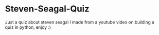 # Steven-Seagal-Quiz
Just a quiz about steven seagal I made from a youtube video on building a quiz in python, enjoy :)
